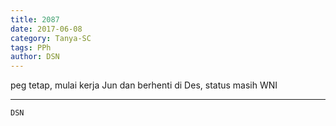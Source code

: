 ```yaml
---
title: 2087
date: 2017-06-08
category: Tanya-SC
tags: PPh
author: DSN
---
```


peg tetap, mulai kerja Jun dan berhenti di Des, status masih WNI

---



`DSN`
